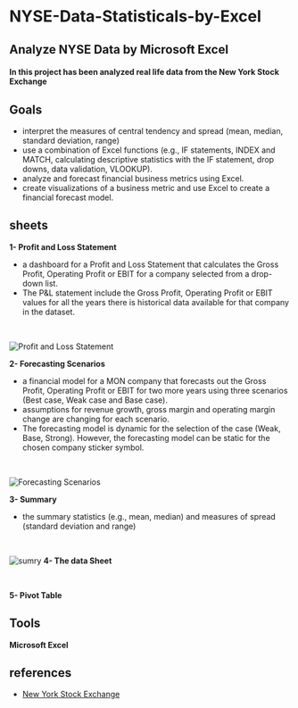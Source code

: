 # NYSE-Data-Statisticals-by-Excel



## Analyze NYSE Data by Microsoft Excel

#### In this project has been analyzed real life data from the New York Stock Exchange
#### 
## Goals

- interpret the measures of central tendency and spread (mean, median, standard deviation, range)
- use a combination of Excel functions (e.g., IF statements, INDEX and MATCH, calculating descriptive statistics with the IF statement, drop downs, data validation, VLOOKUP).
- analyze and forecast financial business metrics using Excel.
- create visualizations of a business metric and use Excel to create a financial forecast model.

## sheets


 **1- Profit and Loss Statement** 
 - a dashboard for a Profit and Loss Statement that calculates the Gross Profit, Operating Profit or EBIT for a company selected from a drop-down list.
 - The P&L statement  include the Gross Profit, Operating Profit or EBIT values for all the years there is historical data available for that company in the dataset.
 
<br />

![Profit and Loss Statement](https://user-images.githubusercontent.com/75029506/149668280-6d5d8d01-824c-4157-9662-f85ec334ffb0.jpg)

**2- Forecasting Scenarios**
- a financial model for a MON company that forecasts out the Gross Profit, Operating Profit or EBIT for two more years using three scenarios (Best case, Weak case and Base case).
- assumptions for revenue growth, gross margin and operating margin change are changing for each scenario.
- The forecasting model is dynamic for the selection of the case (Weak, Base, Strong). However, the forecasting model can be static for the chosen company sticker symbol.

<br />

![Forecasting Scenarios](https://user-images.githubusercontent.com/75029506/149668187-3c338d31-4b59-4fb2-8fa7-468ebaf2cbc3.png)

**3- Summary**
 - the summary statistics (e.g., mean, median) and measures of spread (standard deviation and range)
<br />

![sumry](https://user-images.githubusercontent.com/75029506/151346865-085ab3a3-df29-42c1-8297-403014898ceb.jpg)
**4- The data Sheet**

<br />

**5- Pivot Table**

## Tools

 **Microsoft Excel** 



## references

 - [New York Stock Exchange](https://www.kaggle.com/dgawlik/nyse)
 
